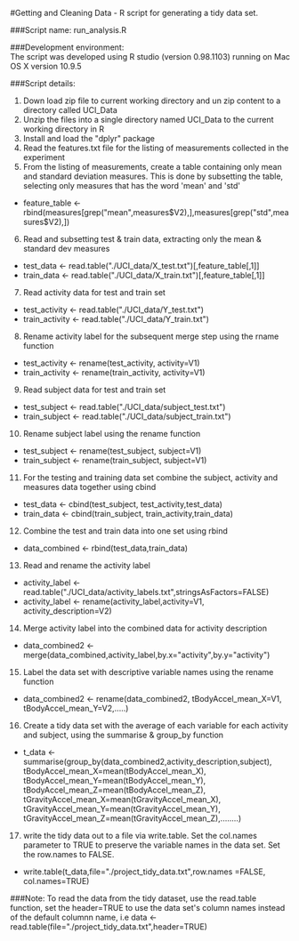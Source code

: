 #Getting and Cleaning Data - R script for generating a tidy data set.

###Script name: 
run_analysis.R

###Development environment:  
The script was developed using R studio (version 0.98.1103) running on Mac OS X version 10.9.5

###Script details:
1. Down load zip file to current working directory and un zip content to a directory called UCI_Data
2. Unzip the files into a single directory named UCI_Data to the current working directory in R
3. Install and load the "dplyr" package 
4. Read the features.txt file for the listing of measurements collected in the experiment
5. From the listing of measurements, create a table containing only mean and standard deviation measures.  This is done by subsetting the table, selecting only measures that has the word 'mean' and 'std'
  - feature_table  <- rbind(measures[grep("mean",measures$V2),],measures[grep("std",measures$V2),])

6. Read and subsetting test & train data, extracting only the mean & standard dev measures
  - test_data <- read.table("./UCI_data/X_test.txt")[,feature_table[,1]]
  - train_data <- read.table("./UCI_data/X_train.txt")[,feature_table[,1]]

7. Read activity data for test and train  set
  - test_activity <- read.table("./UCI_data/Y_test.txt")
  - train_activity <- read.table("./UCI_data/Y_train.txt")

8. Rename activity label for the subsequent merge step using the rname function
  - test_activity <- rename(test_activity, activity=V1)
  - train_activity <- rename(train_activity, activity=V1)

9. Read subject data for test and train  set
  - test_subject <- read.table("./UCI_data/subject_test.txt")
  - train_subject <- read.table("./UCI_data/subject_train.txt")

10. Rename subject label using the rename function
  - test_subject <- rename(test_subject, subject=V1)
  - train_subject <- rename(train_subject, subject=V1)

11. For the testing and training data set combine the subject, activity and measures data together using cbind
  - test_data <- cbind(test_subject, test_activity,test_data)
  - train_data <- cbind(train_subject, train_activity,train_data)

12. Combine the test and train data into one set using rbind
  - data_combined <- rbind(test_data,train_data)

13. Read and rename the activity label
  - activity_label <- read.table("./UCI_data/activity_labels.txt",stringsAsFactors=FALSE)
  - activity_label <- rename(activity_label,activity=V1, activity_description=V2)

14. Merge activity label into the combined data for activity description
  - data_combined2 <- merge(data_combined,activity_label,by.x="activity",by.y="activity")

15. Label the data set with descriptive variable names using the rename function
  - data_combined2 <- rename(data_combined2, tBodyAccel_mean_X=V1, tBodyAccel_mean_Y=V2,.....)

16. Create a tidy data set with the average of each variable for each activity and subject, using the summarise & group_by function
  - t_data <- summarise(group_by(data_combined2,activity_description,subject), 
               tBodyAccel_mean_X=mean(tBodyAccel_mean_X),
               tBodyAccel_mean_Y=mean(tBodyAccel_mean_Y),
               tBodyAccel_mean_Z=mean(tBodyAccel_mean_Z),
               tGravityAccel_mean_X=mean(tGravityAccel_mean_X),
               tGravityAccel_mean_Y=mean(tGravityAccel_mean_Y),
               tGravityAccel_mean_Z=mean(tGravityAccel_mean_Z),........)

17. write the tidy data out to a file via write.table.  Set the col.names parameter to TRUE to preserve the variable names in the data set.  Set the row.names to FALSE.
  - write.table(t_data,file="./project_tidy_data.txt",row.names =FALSE, col.names=TRUE)
  
###Note: 
To read the data from the tidy dataset, use the read.table function, set the header=TRUE to use the data set's column names instead of the default columnn name, i.e data <- read.table(file="./project_tidy_data.txt",header=TRUE)

